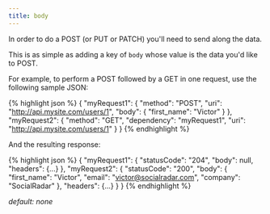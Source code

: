 ```yaml
---
title: body
---
```


In order to do a POST (or PUT or PATCH) you'll need to send along the data.

This is as simple as adding a key of `body` whose value is the data you'd like to POST.

For example, to perform a POST followed by a GET in one request, use the following sample JSON:

{% highlight json %}
{
    "myRequest1": {
        "method": "POST",
        "uri": "http://api.mysite.com/users/1",
        "body": {
            "first_name": "Victor"
        }
    },
    "myRequest2": {
        "method": "GET",
        "dependency": "myRequest1",
        "uri": "http://api.mysite.com/users/1"
    }
}
{% endhighlight %}

And the resulting response:

{% highlight json %}
{
    "myRequest1": {
        "statusCode": "204",
        "body": null,
        "headers": {...}
    },
    "myRequest2": {
        "statusCode": "200",
        "body": {
            "first_name": "Victor",
            "email": "victor@socialradar.com",
            "company": "SocialRadar"
        },
        "headers": {...}
    }
}
{% endhighlight %}

*default: none*
